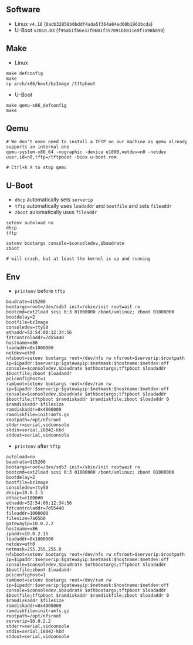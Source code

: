 ## Software

- Linux `v4.16` (`0adb32858b0bddf4ada5f364a84ed60b196dbcda`)
- U-Boot  `v2018.03` (`f95ab1fb6e37f0601f397091bb011edf7a98b890`)

## Make

- Linux

```shell
make defconfig
make
cp arch/x86/boot/bzImage /tftpboot
```

- U-Boot

```shell
make qemu-x86_defconfig
make
```

## Qemu

```shell
# We don't even need to install a TFTP on our machine as qemu already supports an internal one
qemu-system-x86_64 -nographic -device e1000,netdev=n0 -netdev user,id=n0,tftp=/tftpboot -bios u-boot.rom

# Ctrl+A X to stop qemu
```

## U-Boot

- `dhcp` automatically sets `serverip`
- `tftp` automatically uses `loadaddr` and `bootfile` and sets `fileaddr`
- `zboot` automatically uses `fileaddr`

```shell
setenv autoload no
dhcp
tftp

setenv bootargs console=$consoledev,$baudrate
zboot

# will crash, but at least the kernel is up and running
```

## Env

- `printenv` before `tftp`

```shell
baudrate=115200
bootargs=root=/dev/sdb3 init=/sbin/init rootwait ro
bootcmd=ext2load scsi 0:3 01000000 /boot/vmlinuz; zboot 01000000
bootdelay=2
bootfile=bzImage
consoledev=ttyS0
ethaddr=52:54:00:12:34:56
fdtcontroladdr=7d55440
hostname=x86
loadaddr=0x1000000
netdev=eth0
nfsboot=setenv bootargs root=/dev/nfs rw nfsroot=$serverip:$rootpath ip=$ipaddr:$serverip:$gatewayip:$netmask:$hostname:$netdev:off console=$consoledev,$baudrate $othbootargs;tftpboot $loadaddr $bootfile;zboot $loadaddr
pciconfighost=1
ramboot=setenv bootargs root=/dev/ram rw ip=$ipaddr:$serverip:$gatewayip:$netmask:$hostname:$netdev:off console=$consoledev,$baudrate $othbootargs;tftpboot $loadaddr $bootfile;tftpboot $ramdiskaddr $ramdiskfile;zboot $loadaddr 0 $ramdiskaddr $filesize
ramdiskaddr=0x4000000
ramdiskfile=initramfs.gz
rootpath=/opt/nfsroot
stderr=serial,vidconsole
stdin=serial,i8042-kbd
stdout=serial,vidconsole
```

- `printenv` after `tftp`

```shell
autoload=no
baudrate=115200
bootargs=root=/dev/sdb3 init=/sbin/init rootwait ro
bootcmd=ext2load scsi 0:3 01000000 /boot/vmlinuz; zboot 01000000
bootdelay=2
bootfile=bzImage
consoledev=ttyS0
dnsip=10.0.2.3
ethact=e1000#0
ethaddr=52:54:00:12:34:56
fdtcontroladdr=7d55440
fileaddr=1000000
filesize=7a05b0
gatewayip=10.0.2.2
hostname=x86
ipaddr=10.0.2.15
loadaddr=0x1000000
netdev=eth0
netmask=255.255.255.0
nfsboot=setenv bootargs root=/dev/nfs rw nfsroot=$serverip:$rootpath ip=$ipaddr:$serverip:$gatewayip:$netmask:$hostname:$netdev:off console=$consoledev,$baudrate $othbootargs;tftpboot $loadaddr $bootfile;zboot $loadaddr
pciconfighost=1
ramboot=setenv bootargs root=/dev/ram rw ip=$ipaddr:$serverip:$gatewayip:$netmask:$hostname:$netdev:off console=$consoledev,$baudrate $othbootargs;tftpboot $loadaddr $bootfile;tftpboot $ramdiskaddr $ramdiskfile;zboot $loadaddr 0 $ramdiskaddr $filesize
ramdiskaddr=0x4000000
ramdiskfile=initramfs.gz
rootpath=/opt/nfsroot
serverip=10.0.2.2
stderr=serial,vidconsole
stdin=serial,i8042-kbd
stdout=serial,vidconsole
```
